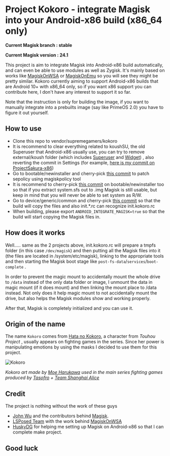 # Project Kokoro - integrate Magisk into your Android-x86 build (x86_64 only)

**Current Magisk branch : stable**

**Current Magisk version : 24.1** 

This project is aim to integrate Magisk into Android-x86 build automatically, and can even be able to use modules as well as Zygisk. It's mainly based on works like [MagiskOnWSA](https://github.com/LSPosed/MagiskOnWSA) or [MagiskOnEmu](https://github.com/HuskyDG/MagiskOnEmu) so you will see they might be pretty similar.
Kokoro currently aiming to support Android-x86 builds that are Android 10+ with x86_64 only, so if you want x86 support you can contribute here, I don't have any interest to support it so far.

Note that the instruction is only for building the image, if you want to manually integrate into a prebuilts image (say like PrimeOS 2.0) you have to figure it out yourself.

## How to use
- Clone this repo to vendor/supremegamers/kokoro
- It is recommend to clear everything related to koushSU, the old Superuser that Android-x86 usually use, you can try to remove external/koush folder (which includes [Superuser](https://git.osdn.net/view?p=android-x86/external-koush-Superuser.git;a=summary) and [Widget](https://git.osdn.net/view?p=android-x86/external-koush-Superuser.git;a=summary)) , also reverting the commit in Settings (for example, [here is my commit on ProjectSakura-x86](https://github.com/supremegamers/android_packages_apps_Settings/commit/4a4de015c8c7724bc9c222cc6c8f1a6dc4a013f1))
- Go to bootable/newinstaller and cherry-pick [this commit](https://github.com/supremegamers/bootable_newinstaller/commit/9ff32be219e65b08f3cbd2e20629e1df3dabe218) to patch sepolicy using magiskpolicy tool
- It is recommend to cherry-pick [this commit](https://github.com/supremegamers/bootable_newinstaller/commit/929245d5c46aa19ddab5de8cf153bf82b6adc16b) on bootable/newinstaller too so that if you extract system.sfs out to .img Magisk is still usable, but keep in mind that you will never be able to set system as R/W. 
- Go to device/generic/common and cherry-pick [this commit](https://github.com/supremegamers/device_generic_common/commit/2a37e98631fff756f933222b6586258f2897999e) so that the build will copy the files and also init.*.rc can recognize init.kokoro.rc
- When building, please export `ANDROID_INTEGRATE_MAGISK=true` so that the build will start copying the Magisk files in.

## How does it works
Well..... same as the 2 projects above, init.kokoro.rc will prepare a tmpfs folder (in this case `/dev/magisk`) and then putting all the Magisk files into it (the files are located in /system/etc/magisk), linking to the appropriate tools and then starting the Magisk boot stage like `post-fs-data`/`services`/`boot-complete` .

In order to prevent the magic mount to accidentally mount the whole drive to `/data` instead of the only data folder or image, I unmount the data in magic mount (if it does mount) and then linking the mount place to /data instead. Not only does it help magic mount to not accidentally mount the drive, but also helps the Magisk modules show and working properly.

After that, Magisk is completely initialized and you can use it.

## Origin of the name
The name `Kokoro` comes from [Hata no Kokoro](https://en.touhouwiki.net/wiki/Hata_no_Kokoro), a character from _Touhou Project_ , usually appears on fighting games in the series. Since her power is manipulating emotions by using the masks I decided to use them for this project. 

![Kokoro](https://en.touhouwiki.net/images/8/8d/Th155Kokoro.png)

_Kokoro art made by [Moe Harukawa](https://en.touhouwiki.net/wiki/Moe_Harukawa) used in the main series fighting games produced by [Tasofro](https://tasofro.net/) + [Team Shanghai Alice](https://www16.big.or.jp/~zun/)_

## Credit

The project is nothing without the work of these guys
- [John Wu](https://github.com/topjohnwu) and the contributors behind [Magisk](https://github.com/topjohnwu/Magisk).
- [LSPosed Team](https://github.com/LSPosed) with the work behind [MagiskOnWSA](https://github.com/LSPosed/MagiskOnWSA)
- [HuskyDG](https://github.com/HuskyDG) for helping me setting up Magisk on Android-x86 so that I can complete make project.


## Good luck
